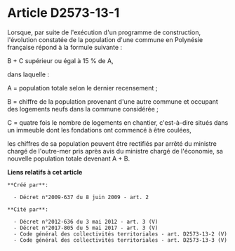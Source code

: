 # Article D2573-13-1

Lorsque, par suite de l'exécution d'un programme de construction, l'évolution constatée de la population d'une commune en
Polynésie française répond à la formule suivante : 

B + C supérieur ou égal à 15 % de A, 

dans laquelle : 

A = population totale selon le dernier recensement ; 

B = chiffre de la population provenant d'une autre commune et occupant des logements neufs dans la commune considérée ; 

C = quatre fois le nombre de logements en chantier, c'est-à-dire situés dans un immeuble dont les fondations ont commencé à
être coulées, 

les chiffres de sa population peuvent être rectifiés par arrêté du ministre chargé de l'outre-mer pris après avis du ministre
chargé de l'économie, sa nouvelle population totale devenant A + B.

**Liens relatifs à cet article**

	**Créé par**:

	  - Décret n°2009-637 du 8 juin 2009 - art. 2

	**Cité par**:

	  - Décret n°2012-636 du 3 mai 2012 - art. 3 (V)
	  - Décret n°2017-805 du 5 mai 2017 - art. 3 (V)
	  - Code général des collectivités territoriales - art. D2573-13-2 (V)
	  - Code général des collectivités territoriales - art. D2573-13-3 (V)
